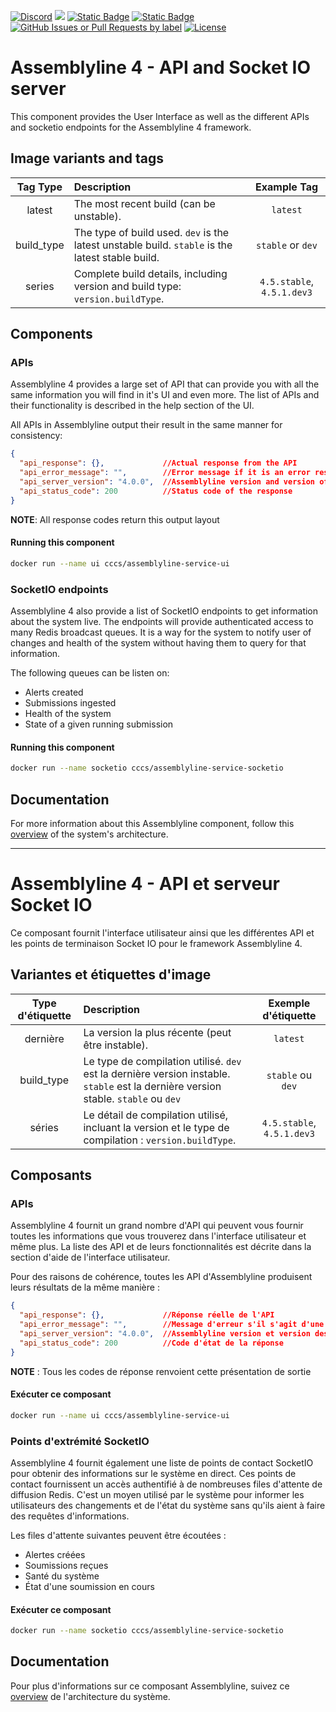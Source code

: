 [![Discord](https://img.shields.io/badge/chat-on%20discord-7289da.svg?sanitize=true)](https://discord.gg/GUAy9wErNu)
[![](https://img.shields.io/discord/908084610158714900)](https://discord.gg/GUAy9wErNu)
[![Static Badge](https://img.shields.io/badge/github-assemblyline-blue?logo=github)](https://github.com/CybercentreCanada/assemblyline)
[![Static Badge](https://img.shields.io/badge/github-assemblyline--ui-blue?logo=github)](https://github.com/CybercentreCanada/assemblyline-ui)
[![GitHub Issues or Pull Requests by label](https://img.shields.io/github/issues/CybercentreCanada/assemblyline/ui)](https://github.com/CybercentreCanada/assemblyline/issues?q=is:issue+is:open+label:ui)
[![License](https://img.shields.io/github/license/CybercentreCanada/assemblyline-ui)](./LICENCE.md)

# Assemblyline 4 - API and Socket IO server

This component provides the User Interface as well as the different APIs and socketio endpoints for the Assemblyline 4 framework.

## Image variants and tags

| **Tag Type** | **Description**                                                                                  |      **Example Tag**       |
| :----------: | :----------------------------------------------------------------------------------------------- | :------------------------: |
|    latest    | The most recent build (can be unstable).                                                         |          `latest`          |
|  build_type  | The type of build used. `dev` is the latest unstable build. `stable` is the latest stable build. |     `stable` or `dev`      |
|    series    | Complete build details, including version and build type: `version.buildType`.                   | `4.5.stable`, `4.5.1.dev3` |

## Components

### APIs

Assemblyline 4 provides a large set of API that can provide you with all the same information you will find in it's UI and even more. The list of APIs and their functionality is described in the help section of the UI.

All APIs in Assemblyline output their result in the same manner for consistency:

```json
{
  "api_response": {},             //Actual response from the API
  "api_error_message": "",        //Error message if it is an error response
  "api_server_version": "4.0.0",  //Assemblyline version and version of the different component
  "api_status_code": 200          //Status code of the response
}
```

**NOTE**: All response codes return this output layout

#### Running this component

```bash
docker run --name ui cccs/assemblyline-service-ui
```

### SocketIO endpoints

Assemblyline 4 also provide a list of SocketIO endpoints to get information about the system live. The endpoints will provide authenticated access to many Redis broadcast queues. It is a way for the system to notify user of changes and health of the system without having them to query for that information.

The following queues can be listen on:

- Alerts created
- Submissions ingested
- Health of the system
- State of a given running submission

#### Running this component

```bash
docker run --name socketio cccs/assemblyline-service-socketio
```

## Documentation

For more information about this Assemblyline component, follow this [overview](https://cybercentrecanada.github.io/assemblyline4_docs/overview/architecture/) of the system's architecture.

---

# Assemblyline 4 - API et serveur Socket IO

Ce composant fournit l'interface utilisateur ainsi que les différentes API et les points de terminaison Socket IO pour le framework Assemblyline 4.

## Variantes et étiquettes d'image

| **Type d'étiquette** | **Description**                                                                                                                    |  **Exemple d'étiquette**   |
| :------------------: | :--------------------------------------------------------------------------------------------------------------------------------- | :------------------------: |
|       dernière       | La version la plus récente (peut être instable).                                                                                   |          `latest`          |
|      build_type      | Le type de compilation utilisé. `dev` est la dernière version instable. `stable` est la dernière version stable. `stable` ou `dev` |     `stable` ou `dev`      |
|        séries        | Le détail de compilation utilisé, incluant la version et le type de compilation : `version.buildType`.                                               | `4.5.stable`, `4.5.1.dev3` |

## Composants

### APIs

Assemblyline 4 fournit un grand nombre d'API qui peuvent vous fournir toutes les informations que vous trouverez dans l'interface utilisateur et même plus. La liste des API et de leurs fonctionnalités est décrite dans la section d'aide de l'interface utilisateur.

Pour des raisons de cohérence, toutes les API d'Assemblyline produisent leurs résultats de la même manière :

```json
{
  "api_response": {},             //Réponse réelle de l'API
  "api_error_message": "",        //Message d'erreur s'il s'agit d'une réponse d'erreur
  "api_server_version": "4.0.0",  //Assemblyline version et version des différents composants
  "api_status_code": 200          //Code d'état de la réponse
}
```

**NOTE** : Tous les codes de réponse renvoient cette présentation de sortie

#### Exécuter ce composant

```bash
docker run --name ui cccs/assemblyline-service-ui
```

### Points d'extrémité SocketIO

Assemblyline 4 fournit également une liste de points de contact SocketIO pour obtenir des informations sur le système en direct. Ces points de contact fournissent un accès authentifié à de nombreuses files d'attente de diffusion Redis. C'est un moyen utilisé par le système pour informer les utilisateurs des changements et de l'état du système sans qu'ils aient à faire des requêtes d'informations.

Les files d'attente suivantes peuvent être écoutées :

- Alertes créées
- Soumissions reçues
- Santé du système
- État d'une soumission en cours

#### Exécuter ce composant

```bash
docker run --name socketio cccs/assemblyline-service-socketio
```

## Documentation

Pour plus d'informations sur ce composant Assemblyline, suivez ce [overview](https://cybercentrecanada.github.io/assemblyline4_docs/overview/architecture/) de l'architecture du système.
